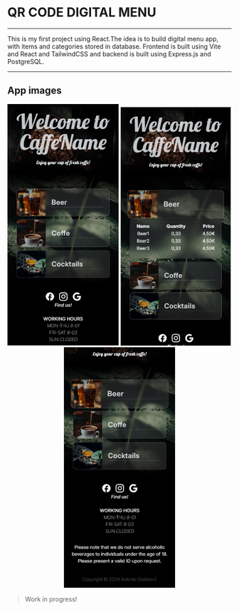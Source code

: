 # QR CODE DIGITAL MENU

---

This is my first project using React.The idea is to build digital menu app, with items and categories stored in database.
Frontend is built using Vite and React and TailwindCSS and backend is built using Express.js and PostgreSQL.

---

## App images

<div align="center">
<img src="./github_resources/index1.png" width="250"> 
<img src="./github_resources/index2.png" width="250" >
<img src="./github_resources/index3.png" width="250" >
</div>

> Work in progress!
